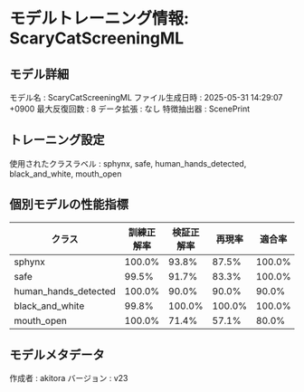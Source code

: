 # モデルトレーニング情報: ScaryCatScreeningML

## モデル詳細
モデル名           : ScaryCatScreeningML
ファイル生成日時   : 2025-05-31 14:29:07 +0900
最大反復回数     : 8
データ拡張       : なし
特徴抽出器       : ScenePrint

## トレーニング設定
使用されたクラスラベル : sphynx, safe, human_hands_detected, black_and_white, mouth_open

## 個別モデルの性能指標
| クラス | 訓練正解率 | 検証正解率 | 再現率 | 適合率 | F1スコア |
|--------|------------|------------|--------|--------|----------|
| sphynx | 100.0% | 93.8% | 87.5% | 100.0% | 93.3% |
| safe | 99.5% | 91.7% | 83.3% | 100.0% | 90.9% |
| human_hands_detected | 100.0% | 90.0% | 90.0% | 90.0% | 90.0% |
| black_and_white | 99.8% | 100.0% | 100.0% | 100.0% | 100.0% |
| mouth_open | 100.0% | 71.4% | 57.1% | 80.0% | 66.7% |

## モデルメタデータ
作成者            : akitora
バージョン          : v23